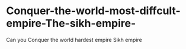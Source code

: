 # Conquer-the-world-most-diffcult-empire-The-sikh-empire-
Can you Conquer the world hardest empire Sikh empire
